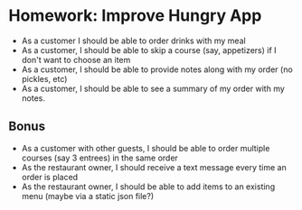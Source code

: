 Homework: Improve Hungry App
============================

* As a customer I should be able to order drinks with my meal
* As a customer, I should be able to skip a course (say, appetizers) if I don't want to choose an item
* As a customer, I should be able to provide notes along with my order (no pickles, etc)
* As a customer, I should be able to see a summary of my order with my notes.

Bonus
-----

* As a customer with other guests, I should be able to order multiple courses (say 3 entrees) in the same order
* As the restaurant owner, I should receive a text message every time an order is placed
* As the restaurant owner, I should be able to add items to an existing menu (maybe via a static json file?)
